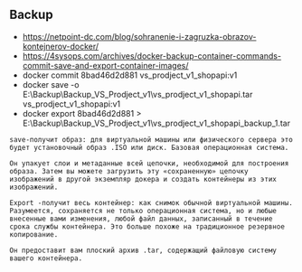## Backup
- https://netpoint-dc.com/blog/sohranenie-i-zagruzka-obrazov-kontejnerov-docker/
- https://4sysops.com/archives/docker-backup-container-commands-commit-save-and-export-container-images/
- docker commit 8bad46d2d881 vs_prodject_v1_shopapi:v1
- docker save -o E:\Backup\Backup_VS_Prodject_v1\vs_prodject_v1_shopapi.tar vs_prodject_v1_shopapi:v1
- docker export  8bad46d2d881  > E:\Backup\Backup_VS_Prodject_v1\vs_prodject_v1_shopapi_backup_1.tar 

```
save-получит образ: для виртуальной машины или физического сервера это будет установочный образ .ISO или диск. Базовая операционная система.

Он упакует слои и метаданные всей цепочки, необходимой для построения образа. Затем вы можете загрузить эту «сохраненную» цепочку изображений в другой экземпляр докера и создать контейнеры из этих изображений.

Export -получит весь контейнер: как снимок обычной виртуальной машины. Разумеется, сохраняется не только операционная система, но и любые внесенные вами изменения, любой файл данных, записанный в течение срока службы контейнера. Это больше похоже на традиционное резервное копирование.

Он предоставит вам плоский архив .tar, содержащий файловую систему вашего контейнера.
```